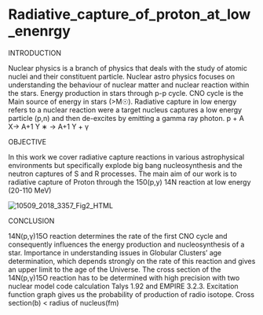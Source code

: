 # Radiative_capture_of_proton_at_low_enenrgy

INTRODUCTION

Nuclear physics is a branch of physics that deals with the study of atomic nuclei and their constituent particle.
Nuclear astro physics focuses on understanding the behaviour of nuclear matter and nuclear reaction within the stars.
Energy production in stars through p-p cycle.
CNO cycle is the Main source of energy in stars (>M☉).
Radiative capture in low energy refers to a nuclear reaction were a target nucleus captures a low energy particle (p,n) and then de-excites by emitting a gamma ray photon.
					p + A X→ A+1 Y ∗ → A+1 Y + γ


OBJECTIVE

In this work we cover radiative capture reactions in various astrophysical environments but specifically explode big bang nucleosynthesis and the neutron captures of S and R processes. The main aim of our work is to radiative capture of Proton through the 150(p,y) 14N reaction at low energy (20-110 MeV)

![10509_2018_3357_Fig2_HTML](https://github.com/user-attachments/assets/58185b19-7a1e-47db-9e36-cb6b5a8a56da)


CONCLUSION

14N(p,γ)15O reaction determines the rate of the first CNO cycle and consequently influences the energy production and nucleosynthesis of a star.
Importance in understanding issues in Globular Clusters’ age determination, which depends strongly on the rate of this reaction and gives an upper limit to the age of the Universe. 
The cross section of the 14N(p,γ)15O reaction has to be determined with high precision with two nuclear model code calculation Talys 1.92 and EMPIRE 3.2.3.
Excitation function graph gives us the probability of production of radio isotope.
Cross section(b) < radius of nucleus(fm)
